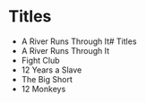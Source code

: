 # Titles

- A River Runs Through It# Titles
- A River Runs Through It
- Fight Club
- 12 Years a Slave
- The Big Short
- 12 Monkeys
